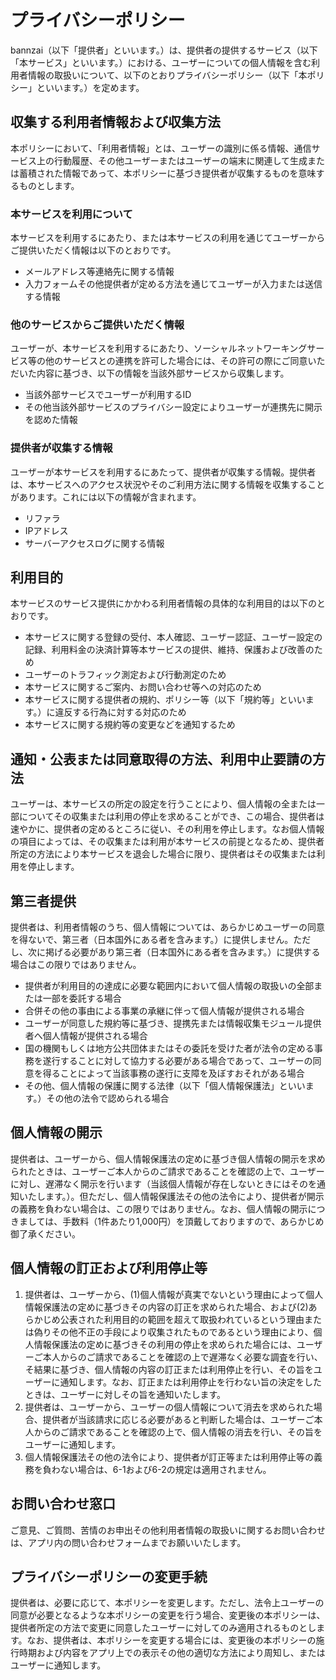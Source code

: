 # プライバシーポリシー

bannzai（以下「提供者」といいます。）は、提供者の提供するサービス（以下「本サービス」といいます。）における、ユーザーについての個人情報を含む利用者情報の取扱いについて、以下のとおりプライバシーポリシー（以下「本ポリシー」といいます。）を定めます。

## 収集する利用者情報および収集方法
本ポリシーにおいて、「利用者情報」とは、ユーザーの識別に係る情報、通信サービス上の行動履歴、その他ユーザーまたはユーザーの端末に関連して生成または蓄積された情報であって、本ポリシーに基づき提供者が収集するものを意味するものとします。

### 本サービスを利用について
本サービスを利用するにあたり、または本サービスの利用を通じてユーザーからご提供いただく情報は以下のとおりです。
  - メールアドレス等連絡先に関する情報
  - 入力フォームその他提供者が定める方法を通じてユーザーが入力または送信する情報

### 他のサービスからご提供いただく情報
ユーザーが、本サービスを利用するにあたり、ソーシャルネットワーキングサービス等の他のサービスとの連携を許可した場合には、その許可の際にご同意いただいた内容に基づき、以下の情報を当該外部サービスから収集します。
- 当該外部サービスでユーザーが利用するID
- その他当該外部サービスのプライバシー設定によりユーザーが連携先に開示を認めた情報

###  提供者が収集する情報
ユーザーが本サービスを利用するにあたって、提供者が収集する情報。提供者は、本サービスへのアクセス状況やそのご利用方法に関する情報を収集することがあります。これには以下の情報が含まれます。
- リファラ
- IPアドレス
- サーバーアクセスログに関する情報

## 利用目的
 本サービスのサービス提供にかかわる利用者情報の具体的な利用目的は以下のとおりです。
- 本サービスに関する登録の受付、本人確認、ユーザー認証、ユーザー設定の記録、利用料金の決済計算等本サービスの提供、維持、保護および改善のため
- ユーザーのトラフィック測定および行動測定のため
- 本サービスに関するご案内、お問い合わせ等への対応のため
- 本サービスに関する提供者の規約、ポリシー等（以下「規約等」といいます。）に違反する行為に対する対応のため
- 本サービスに関する規約等の変更などを通知するため

## 通知・公表または同意取得の方法、利用中止要請の方法
ユーザーは、本サービスの所定の設定を行うことにより、個人情報の全または一部についてその収集または利用の停止を求めることができ、この場合、提供者は速やかに、提供者の定めるところに従い、その利用を停止します。なお個人情報の項目によっては、その収集または利用が本サービスの前提となるため、提供者所定の方法により本サービスを退会した場合に限り、提供者はその収集または利用を停止します。

## 第三者提供
提供者は、利用者情報のうち、個人情報については、あらかじめユーザーの同意を得ないで、第三者（日本国外にある者を含みます。）に提供しません。ただし、次に掲げる必要があり第三者（日本国外にある者を含みます。）に提供する場合はこの限りではありません。
- 提供者が利用目的の達成に必要な範囲内において個人情報の取扱いの全部または一部を委託する場合
-  合併その他の事由による事業の承継に伴って個人情報が提供される場合
- ユーザーが同意した規約等に基づき、提携先または情報収集モジュール提供者へ個人情報が提供される場合
- 国の機関もしくは地方公共団体またはその委託を受けた者が法令の定める事務を遂行することに対して協力する必要がある場合であって、ユーザーの同意を得ることによって当該事務の遂行に支障を及ぼすおそれがある場合
- その他、個人情報の保護に関する法律（以下「個人情報保護法」といいます。）その他の法令で認められる場合

## 個人情報の開示
提供者は、ユーザーから、個人情報保護法の定めに基づき個人情報の開示を求められたときは、ユーザーご本人からのご請求であることを確認の上で、ユーザーに対し、遅滞なく開示を行います（当該個人情報が存在しないときにはそのを通知いたします。）。但ただし、個人情報保護法その他の法令により、提供者が開示の義務を負わない場合は、この限りではありません。なお、個人情報の開示につきましては、手数料（1件あたり1,000円）を頂戴しておりますので、あらかじめ御了承ください。

## 個人情報の訂正および利用停止等
1. 提供者は、ユーザーから、(1)個人情報が真実でないという理由によって個人情報保護法の定めに基づきその内容の訂正を求められた場合、および(2)あらかじめ公表された利用目的の範囲を超えて取扱われているという理由または偽りその他不正の手段により収集されたものであるという理由により、個人情報保護法の定めに基づきその利用の停止を求められた場合には、ユーザーご本人からのご請求であることを確認の上で遅滞なく必要な調査を行い、そ結果に基づき、個人情報の内容の訂正または利用停止を行い、その旨をユーザーに通知します。なお、訂正または利用停止を行わない旨の決定をしたときは、ユーザーに対しその旨を通知いたします。
2. 提供者は、ユーザーから、ユーザーの個人情報について消去を求められた場合、提供者が当該請求に応じる必要があると判断した場合は、ユーザーご本人からのご請求であることを確認の上で、個人情報の消去を行い、その旨をユーザーに通知します。
3. 個人情報保護法その他の法令により、提供者が訂正等または利用停止等の義務を負わない場合は、6-1および6-2の規定は適用されません。

## お問い合わせ窓口
ご意見、ご質問、苦情のお申出その他利用者情報の取扱いに関するお問い合わせは、アプリ内の問い合わせフォームまでお願いいたします。

## プライバシーポリシーの変更手続
提供者は、必要に応じて、本ポリシーを変更します。ただし、法令上ユーザーの同意が必要となるような本ポリシーの変更を行う場合、変更後の本ポリシーは、提供者所定の方法で変更に同意したユーザーに対してのみ適用されるものとします。なお、提供者は、本ポリシーを変更する場合には、変更後の本ポリシーの施行時期および内容をアプリ上での表示その他の適切な方法により周知し、またはユーザーに通知します。
